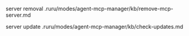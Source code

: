 server removal
.ruru/modes/agent-mcp-manager/kb/remove-mcp-server.md

server update
.ruru/modes/agent-mcp-manager/kb/check-updates.md
